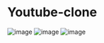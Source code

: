 # Youtube-clone

![image](https://github.com/Sarikagupta14/Youtube-clone/assets/121433831/636545e4-9222-4912-b3af-f1f2c8d76a7a)
![image](https://github.com/Sarikagupta14/Youtube-clone/assets/121433831/1c3f791a-440c-4d46-a633-b3b4c920465d)
![image](https://github.com/Sarikagupta14/Youtube-clone/assets/121433831/00023f2a-f723-424f-b4b4-c61ddb3fc9e3)
